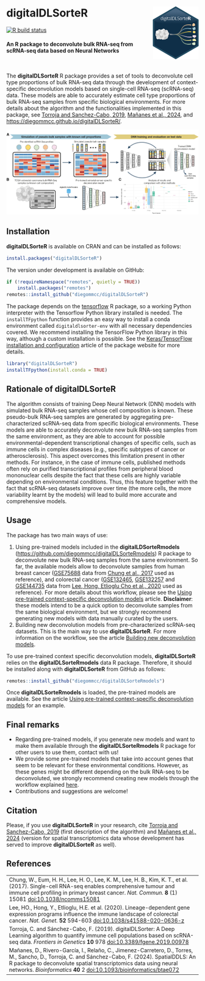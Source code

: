 # **digitalDLSorteR** <img src="man/figures/logo.png" align="right" width="120"/>

[![R build status](https://github.com/diegommcc/digitalDLsorteR/workflows/R-CMD-check-bioc/badge.svg)](https://github.com/diegommcc/digitalDLsorteR/actions) 

<div style="text-align:left">
<span>
<h4>An R package to deconvolute bulk RNA-seq from scRNA-seq data based on Neural Networks</h4></span>
</div>

<br>

The **digitalDLSorteR** R package provides a set of tools to deconvolute cell type proportions of bulk RNA-seq data through the development of context-specific deconvolution models based on single-cell RNA-seq (scRNA-seq) data. These models are able to accurately estimate cell type proportions of bulk RNA-seq samples from specific biological environments. For more details about the algorithm and the functionalities implemented in this package, see [Torroja and Sanchez-Cabo, 2019](https://www.frontiersin.org/articles/10.3389/fgene.2019.00978/full), [Mañanes et al., 2024](https://academic.oup.com/bioinformatics/article/40/2/btae072/7609037), and <https://diegommcc.github.io/digitalDLSorteR/>.


<img src="man/figures/summary.png"/>

## Installation

**digitalDLSorteR** is available on CRAN and can be installed as follows:

```r
install.packages("digitalDLSorteR")
```

The version under development is available on GitHub:

```r
if (!requireNamespace("remotes", quietly = TRUE))
    install.packages("remotes")
remotes::install_github("diegommcc/digitalDLSorteR")
```

The package depends on the [tensorflow](https://cran.r-project.org/package=tensorflow) R package, so a working Python interpreter with the Tensorflow Python library installed is needed. The `installTFpython` function provides an easy way to install a conda environment called `digitaldlsorter-env` with all necessary dependencies covered. We recommend installing the TensorFlow Python library in this way, although a custom installation is possible. See the [Keras/TensorFlow installation and configuration](<https://diegommcc.github.io/digitalDLSorteR/articles/kerasIssues.html>) article of the package website for more details.


```r
library("digitalDLSorteR")
installTFpython(install.conda = TRUE)
```

## Rationale of **digitalDLSorteR**

The algorithm consists of training Deep Neural Network (DNN) models with simulated bulk RNA-seq samples whose cell composition is known. These pseudo-bulk RNA-seq samples are generated by aggregating pre-characterized scRNA-seq data from specific biological environments. These models are able to accurately deconvolute new bulk RNA-seq samples from the same environment, as they are able to account for possible environmental-dependent transcriptional changes of specific cells, such as immune cells in complex diseases (e.g., specific subtypes of cancer or atherosclerosis). This aspect overcomes this limitation present in other methods. For instance, in the case of immune cells, published methods often rely on purified transcriptional profiles from peripheral blood mononuclear cells despite the fact that these cells are highly variable depending on environmental conditions. Thus, this feature together with the fact that scRNA-seq datasets improve over time (the more cells, the more variability learnt by the models) will lead to build more accurate and comprehensive models. 

## Usage

The package has two main ways of use:

1. Using pre-trained models included in the **digitalLDSorteRmodels** (<https://github.com/diegommcc/digitalDLSorteRmodels>) R package to deconvolute new bulk RNA-seq samples from the same environment. So far, the available models allow to deconvolute samples from human breast cancer ([GSE75688](https://www.ncbi.nlm.nih.gov/geo/query/acc.cgi?acc=GSE75688) data from [Chung et al., 2017](https://www.nature.com/articles/ncomms15081) used as reference), and colorectal cancer ([GSE132465](https://www.ncbi.nlm.nih.gov/geo/query/acc.cgi?acc=GSE132465), [GSE132257](https://www.ncbi.nlm.nih.gov/geo/query/acc.cgi?acc=GSE132257) and [GSE144735](https://www.ncbi.nlm.nih.gov/geo/query/acc.cgi?acc=GSE144735) data from [Lee, Hong, Etlioglu Cho et al., 2020](https://www.nature.com/articles/s41588-020-0636-z) used as reference). For more details about this workflow, please see the [Using pre-trained context-specific deconvolution models](https://diegommcc.github.io/digitalDLSorteR/articles/pretrainedModels-hq.html) article. **Disclaimer**: these models intend to be a quick option to deconvolute samples from the same biological environment, but we strongly recommend generating new models with data manually curated by the users.
2. Building new deconvolution models from pre-characterized scRNA-seq datasets. This is the main way to use **digitalDLSorteR**. For more information on the workflow, see the article [Building new deconvolution models](https://diegommcc.github.io/digitalDLSorteR/articles/realModelWorkflow-hq.html).

To use pre-trained context specific deconvolution models, **digitalDLSorteR** relies on the **digitalDLSorteRmodels** data R package. Therefore, it should be installed along with **digitalDLSorteR** from GitHub as follows:

```r
remotes::install_github("diegommcc/digitalDLSorteRmodels")
```

Once **digitalDLSorteRmodels** is loaded, the pre-trained models are available. See the article [Using pre-trained context-specific deconvolution models](https://diegommcc.github.io/digitalDLSorteR/articles/pretrainedModels-hq.html) for an example.

## Final remarks

* Regarding pre-trained models, if you generate new models and want to make them available through the **digitalDLSorteRmodels** R package for other users to use them, contact with us!
* We provide some pre-trained models that take into account genes that seem to be relevant for these environmental conditions. However, as these genes might be different depending on the bulk RNA-seq to be deconvoluted, we strongly recommend creating new models through the workflow explained [here](https://diegommcc.github.io/digitalDLSorteR/articles/realModelWorkflow-hq.html). 
* Contributions and suggestions are welcome!

## Citation 

Please, if you use **digitalDLSorteR** in your research, cite [Torroja and Sanchez-Cabo, 2019](https://www.frontiersin.org/articles/10.3389/fgene.2019.00978/full) (first description of the algorithm) and [Mañanes et al., 2024](https://academic.oup.com/bioinformatics/article/40/2/btae072/7609037) (version for spatial transcriptomics data whose development has served to improve **digitalDLSorteR** as well). 

## References

<table>
  <tr><td>Chung, W., Eum, H. H., Lee, H. O., Lee, K. M., Lee, H. B., Kim, K. T., et al. (2017). Single-cell RNA-seq enables comprehensive tumour and immune cell profiling in primary breast cancer.
  <i>Nat. Commun.</i>
  <b>8</b> (1) 15081
  <a href='https://doi.org/10.1038/ncomms15081'>doi:10.1038/ncomms15081</a>
  </td></tr>

  <tr><td>Lee, HO., Hong, Y., Etlioglu, H.E. et al. (2020). Lineage-dependent gene expression programs influence the immune landscape of colorectal cancer.
  <i>Nat. Genet.</i>
  <b>52</b> 594-603
  <a href='https://doi.org/10.1038/s41588-020-0636-z'>doi:10.1038/s41588-020-0636-z</a>
  </td></tr>

  <tr><td>Torroja, C. and Sánchez-Cabo, F. (2019). digitalDLSorter: A Deep Learning algorithm to quantify immune cell populations based on scRNA-seq data.
  <i>Frontiers in Genetics</i>
  <b>10</b> 978
  <a href='https://doi.org/10.3389/fgene.2019.00978'>doi:10.3389/fgene.2019.00978</a>
  </td></tr>
  
  <tr><td> Mañanes, D., Rivero-García, I., Relaño, C., Jimenez-Carretero, D., Torres, M., Sancho, D., Torroja, C. and Sánchez-Cabo, F. (2024). SpatialDDLS: An R package to deconvolute spatial transcriptomics data using neural networks.
  <i>Bioinformatics</i>
   <b>40</b> 2
  <a href='https://doi.org/10.1093/bioinformatics/btae072'>doi:10.1093/bioinformatics/btae072</a>
  </td></tr>
  
</table>
